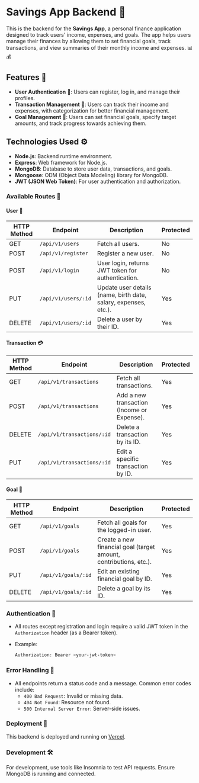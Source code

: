 
# Savings App Backend 💸

This is the backend for the **Savings App**, a personal finance application designed to track users' income, expenses, and goals. The app helps users manage their finances by allowing them to set financial goals, track transactions, and view summaries of their monthly income and expenses. 📊💰

## Features 🌟

- **User Authentication** 🔐: Users can register, log in, and manage their profiles.
- **Transaction Management** 🧾: Users can track their income and expenses, with categorization for better financial management.
- **Goal Management** 🎯: Users can set financial goals, specify target amounts, and track progress towards achieving them.

## Technologies Used ⚙️

- **Node.js**: Backend runtime environment.
- **Express**: Web framework for Node.js.
- **MongoDB**: Database to store user data, transactions, and goals.
- **Mongoose**: ODM (Object Data Modeling) library for MongoDB.
- **JWT (JSON Web Token)**: For user authentication and authorization.


### Available Routes 🚪

#### **User** 👤
| **HTTP Method** | **Endpoint**               | **Description**                                                   | **Protected** |
|-----------------|----------------------------|-------------------------------------------------------------------|---------------|
| GET             | `/api/v1/users`            | Fetch all users.                                                  | No            |
| POST            | `/api/v1/register`         | Register a new user.                                              | No            |
| POST            | `/api/v1/login`            | User login, returns JWT token for authentication.                 | No            |
| PUT             | `/api/v1/users/:id`        | Update user details (name, birth date, salary, expenses, etc.).   | Yes           |
| DELETE          | `/api/v1/users/:id`        | Delete a user by their ID.                                        | Yes           |

#### **Transaction** 💳
| **HTTP Method** | **Endpoint**               | **Description**                                                   | **Protected** |
|-----------------|----------------------------|-------------------------------------------------------------------|---------------|
| GET             | `/api/v1/transactions`     | Fetch all transactions.                                           | Yes           |
| POST            | `/api/v1/transactions`     | Add a new transaction (Income or Expense).                        | Yes           |
| DELETE          | `/api/v1/transactions/:id` | Delete a transaction by its ID.                                   | Yes           |
| PUT             | `/api/v1/transactions/:id` | Edit a specific transaction by ID.                                | Yes           |

#### **Goal** 🎯
| **HTTP Method** | **Endpoint**               | **Description**                                                   | **Protected** |
|-----------------|----------------------------|-------------------------------------------------------------------|---------------|
| GET             | `/api/v1/goals`            | Fetch all goals for the logged-in user.                           | Yes           |
| POST            | `/api/v1/goals`            | Create a new financial goal (target amount, contributions, etc.). | Yes           |
| PUT             | `/api/v1/goals/:id`        | Edit an existing financial goal by ID.                            | Yes           |
| DELETE          | `/api/v1/goals/:id`        | Delete a goal by its ID.                                          | Yes           |

### Authentication 🔑

- All routes except registration and login require a valid JWT token in the `Authorization` header (as a Bearer token).
- Example:

  ```bash
  Authorization: Bearer <your-jwt-token>
  ```

### Error Handling 🚨

- All endpoints return a status code and a message. Common error codes include:
  - `400 Bad Request`: Invalid or missing data.
  - `404 Not Found`: Resource not found.
  - `500 Internal Server Error`: Server-side issues.

### Deployment 🚀

This backend is deployed and running on [Vercel](https://backend-savings-app.vercel.app/).

### Development 🛠️

For development, use tools like Insomnia to test API requests. Ensure MongoDB is running and connected.

